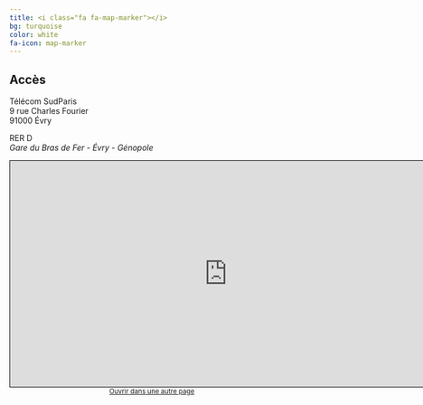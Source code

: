 ```yaml
---
title: <i class="fa fa-map-marker"></i>
bg: turquoise
color: white
fa-icon: map-marker
---
```


## Accès

<i class="fa fa-map-marker"></i> Télécom SudParis<br>
9 rue Charles Fourier<br>
91000 Évry

<i class="fa fa-train"></i> RER D<br>
*Gare du Bras de Fer - Évry - Génopole*

<center>
<iframe width="768" height="400" frameborder="0" scrolling="no" marginheight="0" marginwidth="0" src="http://www.openstreetmap.org/export/embed.html?bbox=2.4379456043243404%2C48.6220660725393%2C2.4486529827117915%2C48.62742734479704&amp;layer=mapnik&amp;marker=48.62474677985841%2C2.4432992935180664" style="border: 1px solid black"></iframe><br/><small><a href="http://www.openstreetmap.org/?mlat=48.62475&amp;mlon=2.44330#map=17/48.62475/2.44330">Ouvrir dans une autre page</a></small></center>
